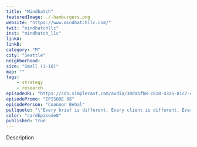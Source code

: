 ```yaml
---
title: "Mindhatch"
featuredImage: ./-hamburgers.png
website: "https://www.mindhatchllc.com/"
twit: "mindhatchllc"
inst: "mindhatch_llc"
linkA:
linkB: 
category: "M"
city: "Seattle"
neighborhood:
size: "Small (1-10)"
map: ""
tags:
    - strategy
    - research
episodeURL: "https://cdn.simplecast.com/audio/30dabfb8-c618-43a5-81c7-c5c83750983a/episodes/48e81651-eae6-4784-8d97-ccdd1c646a36/audio/198d4423-99b6-4dc0-b801-6c847825f2ad/default_tc.mp3?nocache"
episodePromo: "EPISODE 08"
episodePerson: "Coonoor Behal"
pullquote: "\"Every brief is different. Every client is different. Every challenge that they're working on is mostly different. And I think that just continually inspires me to think, oh, how can I apply what I know to best solve this problem? \""
color: "cardEpisode8"
published: true
---
```


Description
